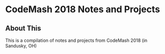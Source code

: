 CodeMash 2018 Notes and Projects
================================

About This
------------
This is a compilation of notes and projects from CodeMash 2018 (in Sandusky, OH)